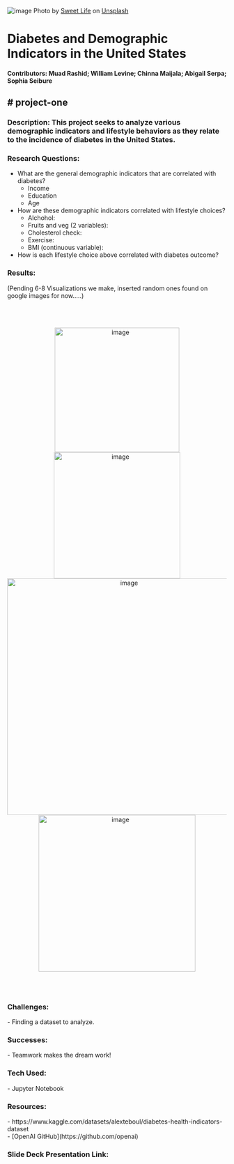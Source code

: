 
![image](https://github.com/user-attachments/assets/ab3e9117-efeb-492d-8a02-b1b52855f8c6)
Photo by <a href="https://unsplash.com/@sweetlifediabetes?utm_content=creditCopyText&utm_medium=referral&utm_source=unsplash">Sweet Life</a> on <a href="https://unsplash.com/photos/a-plate-of-food-and-a-glucometer-on-a-table-iIDY3j_Gnjc?utm_content=creditCopyText&utm_medium=referral&utm_source=unsplash">Unsplash</a>
  
<h1>Diabetes and Demographic Indicators in the United States</h1>

<h4>Contributors: Muad Rashid; William Levine; Chinna Maijala; Abigail Serpa; Sophia Seibure</h4>
<h2># project-one</h2>

<h3>Description: This project seeks to analyze various demographic indicators and lifestyle behaviors as they relate to the incidence of diabetes in the United States.</h3>


<h3>Research Questions:</h3>

- What are the general demographic indicators that are correlated with diabetes?
	- Income
	- Education
	- Age
- How are these demographic indicators correlated with lifestyle choices?
	- Alchohol: 
	- Fruits and veg (2 variables): 
	- Cholesterol check: 
	- Exercise: 
	- BMI (continuous variable): 
- How is each lifestyle choice above correlated with diabetes outcome?



<h3>Results:</h3> 
(Pending 6-8 Visualizations we make, inserted random ones found on google images for now.....)
<br />
<br />
<br />
<br />
<p align="center">
<img width="286" alt="image" src="https://github.com/user-attachments/assets/0be9dd43-3c25-4eb4-a293-fbf22b8a4f01">
<img width="290" alt="image" src="https://github.com/user-attachments/assets/9d70f5ae-6662-4102-8e95-c8064ae003b4">
<img width="544" alt="image" src="https://github.com/user-attachments/assets/4d33400d-b1fa-49ed-bf2f-f0db317ef7e4">
<img width="360" alt="image" src="https://github.com/user-attachments/assets/a5699fbe-8e34-43cf-b445-63835bb49cb0">
</p>
<br />
<br />
<h3>Challenges:</h3>
	- Finding a dataset to analyze.
 
<h3>Successes:</h3>
	- Teamwork makes the dream work!
 
<h3>Tech Used:</h3>
	- Jupyter Notebook
 
<h3>Resources:</h3>
	- https://www.kaggle.com/datasets/alexteboul/diabetes-health-indicators-dataset<br />
	- [OpenAI GitHub](https://github.com/openai)
 	
<h3>Slide Deck Presentation Link:</h3>






